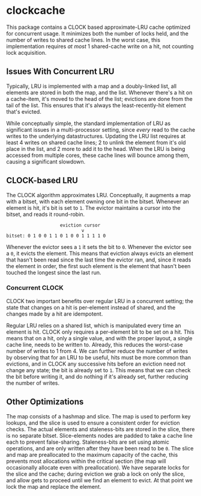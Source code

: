# clockcache #

This package contains a CLOCK based approximate-LRU cache optimized for
concurrent usage. It minimizes both the number of locks held, and the number of
writes to shared cache lines. In the worst case, this implementation requires
_at most_ 1 shared-cache write on a hit, not counting lock acquisition.

## Issues With Concurrent LRU ##

Typically, LRU is implemented with a map and a doubly-linked list, all elements
are stored in both the map, and the list. Whenever there's a hit on a
cache-item, it's moved to the head of the list; evictions are done from the tail
of the list. This ensures that it's always the least-recently-hit element that's
evicted.

While conceptually simple, the standard implementation of LRU as significant
issues in a multi-processor setting, since _every_ read to the cache writes to
the underlying datastructures. Updating the LRU list requires at least 4 writes
on shared cache lines; 2 to unlink the element from it's old place in the list,
and 2 more to add it to the head. When the LRU is being accessed from multiple
cores, these cache lines will bounce among them, causing a significant slowdown.

## CLOCK-based LRU ##

The CLOCK algorithm approximates LRU. Conceptually, it augments a map with a
bitset, with each element owning one bit in the bitset. Whenever an element is
hit, it's bit is set to `1`. The evictor maintains a cursor into the bitset, and
reads it round-robin.

```
                    eviction cursor
                            v
bitset: 0 1 0 0 1 1 0 1 0 0 1 1 1 1 0
```

Whenever the evictor sees a `1` it sets the bit to `0`.
Whenever the evictor see a `0`, it evicts the element.
This means that eviction always evicts an element that hasn't been read since
the last time the evictor ran, and, since it reads the element in order, the
first such element is the element that hasn't been touched the longest since the
last run.

### Concurrent CLOCK ###

CLOCK two important benefits over regular LRU in a concurrent setting; the state
that changes on a hit is per-element instead of shared, and the changes made by
a hit are idempotent.

Regular LRU relies on a shared list, which is manipulated every time an element
is hit. CLOCK only requires a per-element bit to be set on a hit. This means
that on a hit, only a single value, and with the proper layout, a single cache
line, needs to be written to. Already, this reduces the worst-case number of
writes to 1 from 4. We can further reduce the number of writes by observing that
for an LRU to be useful, hits must be more common than evictions, and in CLOCK
any successive hits before an eviction need not change any state; the bit is
already set to `1`. This means that we can check the bit before writing it, and
do nothing if it's already set, further reducing the number of writes.

## Other Optimizations ##

The map consists of a hashmap and slice. The map is used to perform key
lookups, and the slice is used to ensure a consistent order for eviction checks.
The actual elements and staleness-bits are stored in the slice, there is no
separate bitset. Slice-elements nodes are padded to take a cache line
each to prevent false-sharing. Staleness-bits are set using atomic operations,
and are only written after they have been read to be `0`. The slice and map are
preallocated to the maximum capacity of the cache, this prevents most
allocations within the critical section (the map will occasionally allocate
even with preallocation). We have separate locks for the slice and the cache;
during eviction we grab a lock on only the slice, and allow gets to proceed
until we find an element to evict. At that point we lock the map and replace the
element.
